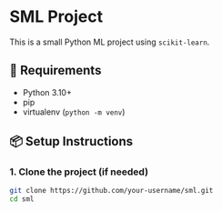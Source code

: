 # SML Project

This is a small Python ML project using `scikit-learn`.

## 🧰 Requirements

- Python 3.10+
- pip
- virtualenv (`python -m venv`)

## 📦 Setup Instructions

### 1. Clone the project (if needed)

```bash
git clone https://github.com/your-username/sml.git
cd sml
